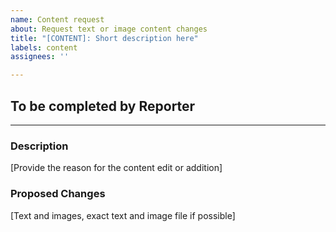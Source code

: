 ```yaml
---
name: Content request
about: Request text or image content changes
title: "[CONTENT]: Short description here"
labels: content
assignees: ''

---
```


## To be completed by Reporter
-------------------------------------------

### Description
[Provide the reason for the content edit or addition]

### Proposed Changes
[Text and images, exact text and image file if possible]
